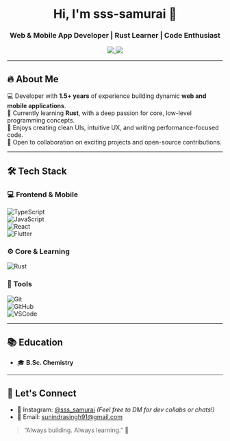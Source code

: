 <h1 align="center">Hi, I'm sss-samurai 👋</h1>
<h3 align="center">Web & Mobile App Developer | Rust Learner | Code Enthusiast</h3>

<p align="center">
  <a href="https://instagram.com/sss_samurai" target="_blank">
    <img src="https://img.shields.io/badge/Instagram-@sss__samurai-E4405F?style=for-the-badge&logo=instagram&logoColor=white" />
  </a>
  <a href="mailto:sunindrasingh91@gmail.com">
    <img src="https://img.shields.io/badge/Gmail-sunindrasingh91@gmail.com-D14836?style=for-the-badge&logo=gmail&logoColor=white" />
  </a>
</p>

---

## 🔥 About Me

💻 Developer with **1.5+ years** of experience building dynamic **web and mobile applications**.  
🦀 Currently learning **Rust**, with a deep passion for core, low-level programming concepts.  
📱 Enjoys creating clean UIs, intuitive UX, and writing performance-focused code.  
🤝 Open to collaboration on exciting projects and open-source contributions.

---

## 🛠 Tech Stack

### 💻 Frontend & Mobile
![TypeScript](https://img.shields.io/badge/TypeScript-3178C6?style=for-the-badge&logo=typescript&logoColor=white)  
![JavaScript](https://img.shields.io/badge/JavaScript-F7DF1E?style=for-the-badge&logo=javascript&logoColor=black)  
![React](https://img.shields.io/badge/React-20232A?style=for-the-badge&logo=react&logoColor=61DAFB)  
![Flutter](https://img.shields.io/badge/Flutter-02569B?style=for-the-badge&logo=flutter&logoColor=white)

### ⚙️ Core & Learning
![Rust](https://img.shields.io/badge/Rust-000000?style=for-the-badge&logo=rust&logoColor=white)

### 🧰 Tools
![Git](https://img.shields.io/badge/Git-F05032?style=for-the-badge&logo=git&logoColor=white)  
![GitHub](https://img.shields.io/badge/GitHub-181717?style=for-the-badge&logo=github&logoColor=white)  
![VSCode](https://img.shields.io/badge/VSCode-007ACC?style=for-the-badge&logo=visual-studio-code&logoColor=white)

---

## 📚 Education

- 🎓 **B.Sc. Chemistry** 

---

## 💬 Let's Connect

- 📸 Instagram: [@sss_samurai](https://instagram.com/sss_samurai) _(Feel free to DM for dev collabs or chats!)_  
- 📧 Email: sunindrasingh91@gmail.com  

> “Always building. Always learning.” 🚀

